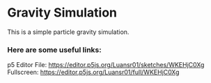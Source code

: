 # Gravity Simulation
This is a simple particle gravity simulation.

### Here are some useful links:
p5 Editor File: https://editor.p5js.org/Luansr01/sketches/WKEHjC0Xg <br>
Fullscreen: https://editor.p5js.org/Luansr01/full/WKEHjC0Xg
